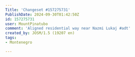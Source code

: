 ```yaml
---
Title: 'Changeset #157275731'
PublishDate: 2024-09-30T01:42:50Z
id: 157275731
user: MountPinatubo
comment: 'Aligned residential way near Nazmi Lukaj #adt'
created_by: JOSM/1.5 (19207 en)
tags:
- Montenegro

---
```

